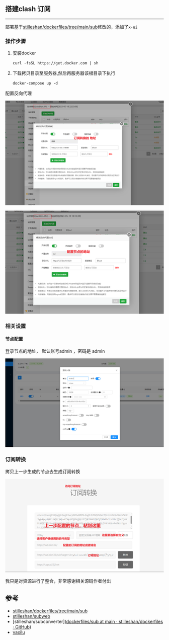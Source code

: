 ## 搭建clash 订阅

---

部署基于[stilleshan/dockerfiles/tree/main/sub](https://github.com/stilleshan/dockerfiles/tree/main/sub)修改的，添加了`x-ui`

### 操作步骤

1. 安装docker 

   ```
   curl -fsSL https://get.docker.com | sh
   ```

   

2. 下载拷贝目录至服务器,然后再服务器该根目录下执行

   ```
   docker-compose up -d
   ```

配置反向代理

![](./img/02.png)



![](./img/03.png)

### 相关设置

#### 节点配置 

登录节点的地址， 默认账号admin ，密码是 admin 

![](./img/04.png)

### 订阅转换

拷贝上一步生成的节点去生成订阅转换 

![](./img/05.png)



我只是对资源进行了整合，非常感谢相关源码作者付出

## 参考

- [stilleshan/dockerfiles/tree/main/sub](https://github.com/stilleshan/dockerfiles/tree/main/sub)
- [stilleshan/subweb](https://github.com/stilleshan/subweb)
- [stilleshan/subconverter]([dockerfiles/sub at main · stilleshan/dockerfiles · GitHub](https://github.com/stilleshan/dockerfiles/tree/main/sub))
- [vaxilu](https://github.com/vaxilu)
